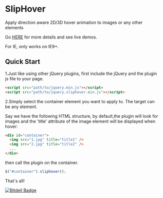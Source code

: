 SlipHover
=========

Apply direction aware 2D/3D hover animation to images or any other elements

Go [HERE](http://wayou.github.io/SlipHover/) for more details and see live demos.

For IE, only works on IE9+.

Quick Start
---

1.Just like using other jQuery plugins, first include the jQuery and the plugin js file to your page.

```html
<script src="path/to/jquery.min.js"></script>
<script src="path/to/jquery.sliphover.min.js"></script>
```

2.Simply select the container element you want to apply to. The target can be any element.

Say we have the following HTML structure, by default,the plugin will look for images and the 'title' attribute of the image element will be displayed when hover:

```html
<div id="container">
  <img src="1.jpg" title="title1" />
  <img src="2.jpg" title="title2" />
  ...
</div>
```

then call the plugin on the container.

```javascript
$("#container").sliphover();
```

That's all! 




[![Bitdeli Badge](https://d2weczhvl823v0.cloudfront.net/Wayou/sliphover/trend.png)](https://bitdeli.com/free "Bitdeli Badge")

